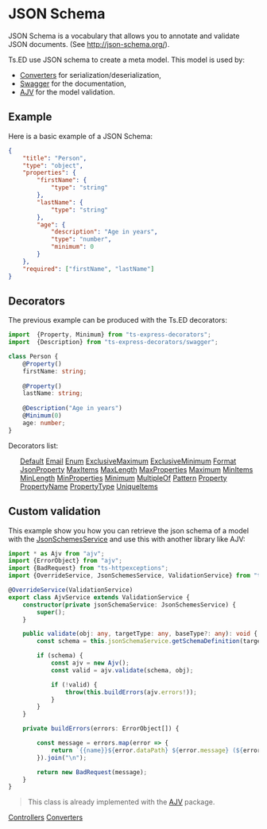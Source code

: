 # JSON Schema

JSON Schema is a vocabulary that allows you to annotate and validate JSON documents. (See http://json-schema.org/).

Ts.ED use JSON schema to create a meta model. This model is used by:

 - [Converters](documents/converters.md) for serialization/deserialization,
 - [Swagger](tutorials/swagger.md) for the documentation,
 - [AJV](tutorials/ajv.md) for the model validation.


## Example

Here is a basic example of a JSON Schema:

```json
{
    "title": "Person",
    "type": "object",
    "properties": {
        "firstName": {
            "type": "string"
        },
        "lastName": {
            "type": "string"
        },
        "age": {
            "description": "Age in years",
            "type": "number",
            "minimum": 0
        }
    },
    "required": ["firstName", "lastName"]
}
```

## Decorators

The previous example can be produced with the Ts.ED decorators:

```typescript
import  {Property, Minimum} from "ts-express-decorators";
import  {Description} from "ts-express-decorators/swagger";

class Person {
    @Property()
    firstName: string;
    
    @Property()
    lastName: string;
    
    @Description("Age in years")
    @Minimum(0)
    age: number;
}
```

Decorators list:

<ul class="api-list" style="display: block;"><li class="api-item" data-symbol="common/jsonschema;Default;decorator;@;false;false;false;false" style="display: inline-block;"><a href="#/api/common/jsonschema/default" class="symbol-container deprecated symbol-type-decorator symbol-name-commonjsonschema-Default" title="Default"><span class="symbol decorator"></span>Default</a></li>
<li class="api-item" data-symbol="common/jsonschema;Email;decorator;@;false;false;false;false" style="display: inline-block;"><a href="#/api/common/jsonschema/email" class="symbol-container deprecated symbol-type-decorator symbol-name-commonjsonschema-Email" title="Email"><span class="symbol decorator"></span>Email</a></li>
<li class="api-item" data-symbol="common/jsonschema;Enum;decorator;@;false;false;false;false" style="display: inline-block;"><a href="#/api/common/jsonschema/enum" class="symbol-container deprecated symbol-type-decorator symbol-name-commonjsonschema-Enum" title="Enum"><span class="symbol decorator"></span>Enum</a></li>
<li class="api-item" data-symbol="common/jsonschema;ExclusiveMaximum;decorator;@;false;false;false;false" style="display: inline-block;"><a href="#/api/common/jsonschema/exclusivemaximum" class="symbol-container deprecated symbol-type-decorator symbol-name-commonjsonschema-ExclusiveMaximum" title="ExclusiveMaximum"><span class="symbol decorator"></span>ExclusiveMaximum</a></li>
<li class="api-item" data-symbol="common/jsonschema;ExclusiveMinimum;decorator;@;false;false;false;false" style="display: inline-block;"><a href="#/api/common/jsonschema/exclusiveminimum" class="symbol-container deprecated symbol-type-decorator symbol-name-commonjsonschema-ExclusiveMinimum" title="ExclusiveMinimum"><span class="symbol decorator"></span>ExclusiveMinimum</a></li>
<li class="api-item" data-symbol="common/jsonschema;Format;decorator;@;false;false;false;false" style="display: inline-block;"><a href="#/api/common/jsonschema/format" class="symbol-container deprecated symbol-type-decorator symbol-name-commonjsonschema-Format" title="Format"><span class="symbol decorator"></span>Format</a></li>
<li class="api-item" data-symbol="common/jsonschema;JsonProperty;decorator;@;false;false;false;false" style="display: inline-block;"><a href="#/api/common/jsonschema/jsonproperty" class="symbol-container deprecated symbol-type-decorator symbol-name-commonjsonschema-JsonProperty" title="JsonProperty"><span class="symbol decorator"></span>JsonProperty</a></li>
<li class="api-item" data-symbol="common/jsonschema;MaxItems;decorator;@;false;false;false;false" style="display: inline-block;"><a href="#/api/common/jsonschema/maxitems" class="symbol-container deprecated symbol-type-decorator symbol-name-commonjsonschema-MaxItems" title="MaxItems"><span class="symbol decorator"></span>MaxItems</a></li>
<li class="api-item" data-symbol="common/jsonschema;MaxLength;decorator;@;false;false;false;false" style="display: inline-block;"><a href="#/api/common/jsonschema/maxlength" class="symbol-container deprecated symbol-type-decorator symbol-name-commonjsonschema-MaxLength" title="MaxLength"><span class="symbol decorator"></span>MaxLength</a></li>
<li class="api-item" data-symbol="common/jsonschema;MaxProperties;decorator;@;false;false;false;false" style="display: inline-block;"><a href="#/api/common/jsonschema/maxproperties" class="symbol-container deprecated symbol-type-decorator symbol-name-commonjsonschema-MaxProperties" title="MaxProperties"><span class="symbol decorator"></span>MaxProperties</a></li>
<li class="api-item" data-symbol="common/jsonschema;Maximum;decorator;@;false;false;false;false" style="display: inline-block;"><a href="#/api/common/jsonschema/maximum" class="symbol-container deprecated symbol-type-decorator symbol-name-commonjsonschema-Maximum" title="Maximum"><span class="symbol decorator"></span>Maximum</a></li>
<li class="api-item" data-symbol="common/jsonschema;MinItems;decorator;@;false;false;false;false" style="display: inline-block;"><a href="#/api/common/jsonschema/minitems" class="symbol-container deprecated symbol-type-decorator symbol-name-commonjsonschema-MinItems" title="MinItems"><span class="symbol decorator"></span>MinItems</a></li>
<li class="api-item" data-symbol="common/jsonschema;MinLength;decorator;@;false;false;false;false" style="display: inline-block;"><a href="#/api/common/jsonschema/minlength" class="symbol-container deprecated symbol-type-decorator symbol-name-commonjsonschema-MinLength" title="MinLength"><span class="symbol decorator"></span>MinLength</a></li>
<li class="api-item" data-symbol="common/jsonschema;MinProperties;decorator;@;false;false;false;false" style="display: inline-block;"><a href="#/api/common/jsonschema/minproperties" class="symbol-container deprecated symbol-type-decorator symbol-name-commonjsonschema-MinProperties" title="MinProperties"><span class="symbol decorator"></span>MinProperties</a></li>
<li class="api-item" data-symbol="common/jsonschema;Minimum;decorator;@;false;false;false;false" style="display: inline-block;"><a href="#/api/common/jsonschema/minimum" class="symbol-container deprecated symbol-type-decorator symbol-name-commonjsonschema-Minimum" title="Minimum"><span class="symbol decorator"></span>Minimum</a></li>
<li class="api-item" data-symbol="common/jsonschema;MultipleOf;decorator;@;false;false;false;false" style="display: inline-block;"><a href="#/api/common/jsonschema/multipleof" class="symbol-container deprecated symbol-type-decorator symbol-name-commonjsonschema-MultipleOf" title="MultipleOf"><span class="symbol decorator"></span>MultipleOf</a></li>
<li class="api-item" data-symbol="common/jsonschema;Pattern;decorator;@;false;false;false;false" style="display: inline-block;"><a href="#/api/common/jsonschema/pattern" class="symbol-container deprecated symbol-type-decorator symbol-name-commonjsonschema-Pattern" title="Pattern"><span class="symbol decorator"></span>Pattern</a></li>
<li class="api-item" data-symbol="common/jsonschema;Property;decorator;@;false;false;false;false" style="display: inline-block;"><a href="#/api/common/jsonschema/property" class="symbol-container deprecated symbol-type-decorator symbol-name-commonjsonschema-Property" title="Property"><span class="symbol decorator"></span>Property</a></li>
<li class="api-item" data-symbol="common/jsonschema;PropertyName;decorator;@;false;false;false;false" style="display: inline-block;"><a href="#/api/common/jsonschema/propertyname" class="symbol-container deprecated symbol-type-decorator symbol-name-commonjsonschema-PropertyName" title="PropertyName"><span class="symbol decorator"></span>PropertyName</a></li>
<li class="api-item" data-symbol="common/jsonschema;PropertyType;decorator;@;false;false;false;false" style="display: inline-block;"><a href="#/api/common/jsonschema/propertytype" class="symbol-container deprecated symbol-type-decorator symbol-name-commonjsonschema-PropertyType" title="PropertyType"><span class="symbol decorator"></span>PropertyType</a></li>
<li class="api-item" data-symbol="common/jsonschema;UniqueItems;decorator;@;false;false;false;false" style="display: inline-block;"><a href="#/api/common/jsonschema/uniqueitems" class="symbol-container deprecated symbol-type-decorator symbol-name-commonjsonschema-UniqueItems" title="UniqueItems"><span class="symbol decorator"></span>UniqueItems</a></li>
</ul>

## Custom validation

This example show you how you can retrieve the json schema of a model with the [JsonSchemesService](api/common/jsonschema/jsonschemesservice.md) and use this with another library like AJV:

```typescript
import * as Ajv from "ajv";
import {ErrorObject} from "ajv";
import {BadRequest} from "ts-httpexceptions";
import {OverrideService, JsonSchemesService, ValidationService} from "ts-express-decorators";

@OverrideService(ValidationService)
export class AjvService extends ValidationService {
    constructor(private jsonSchemaService: JsonSchemesService) {
        super();
    }

    public validate(obj: any, targetType: any, baseType?: any): void {
        const schema = this.jsonSchemaService.getSchemaDefinition(targetType);

        if (schema) {
            const ajv = new Ajv();
            const valid = ajv.validate(schema, obj);

            if (!valid) {
                throw(this.buildErrors(ajv.errors!));
            }
        }
    }

    private buildErrors(errors: ErrorObject[]) {

        const message = errors.map(error => {
            return `{{name}}${error.dataPath} ${error.message} (${error.keyword})`;
        }).join("\n");

        return new BadRequest(message);
    }
}
```

> This class is already implemented with the [AJV](tutorials/ajv.md) package.

<div class="guide-links">
<a href="#/docs/services/overview">Controllers</a>
<a href="#/docs/converters">Converters</a>
</div>